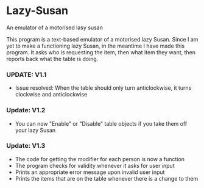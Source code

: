 # Lazy-Susan
An emulator of a motorised lasy susan

This program is a text-based emulator of a motorised lazy Susan. Since I am yet to make a functioning lazy Susan, in the meantime I have made this program. It asks who is requesting the item, then what item they want, then reports back what the table is doing.

### UPDATE: V1.1
- Issue resolved: When the table should only turn anticlockwise, it turns clockwise and anticlockwise

### Update: V1.2
- You can now "Enable" or "Disable" table objects if you take them off your lazy Susan

### Update: V1.3
- The code for getting the modifier for each person is now a function
- The program checks for validity whenever it asks for user input
- Prints an appropriate error message upon invalid user input
- Prints the items that are on the table whenever there is a change to them
